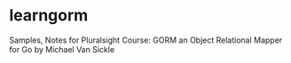 # learngorm
Samples, Notes for Pluralsight Course: GORM an Object Relational Mapper for Go by Michael Van Sickle
